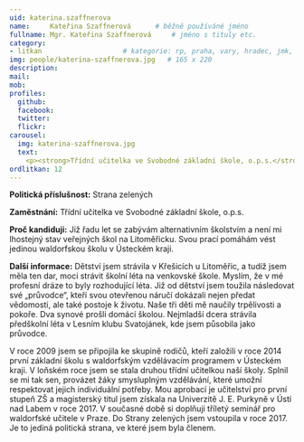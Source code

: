 ```yaml
---
uid: katerina.szaffnerova
name:     Kateřina Szaffnerová  	# běžně používáné jméno
fullname: Mgr. Kateřina Szaffnerová  	# jméno s tituly etc.
category:
- litkan                 	# kategorie: rp, praha, vary, hradec, jmk, senat
img: people/katerina-szaffnerova.jpg   # 165 x 220
description: 
mail:
mob:
profiles:
  github:
  facebook:
  twitter: 
  flickr:
carousel:
  img: katerina-szaffnerova.jpg
  text:
    <p><strong>Třídní učitelka ve Svobodné základní škole, o.p.s.</strong>
ordlitkan: 12
---
```

 
**Politická příslušnost:** Strana zelených

**Zaměstnání:** Třídní učitelka ve Svobodné základní škole, o.p.s.

**Proč kandiduji:** Již řadu let se zabývám alternativním školstvím a není mi lhostejný stav veřejných škol na Litoměřicku. Svou prací pomáhám vést jedinou waldorfskou školu v Ústeckém kraji.

**Další informace:** Dětství jsem strávila v Křešicích u Litoměřic, a tudíž jsem měla ten dar, moci strávit školní léta na venkovské škole. Myslím, že v mé profesní dráze to byly rozhodující léta. Již od dětství jsem toužila následovat své „průvodce“, kteří svou otevřenou náručí dokázali nejen předat vědomosti, ale také postoje k životu. Naše tři děti mě naučily trpělivosti a pokoře. Dva synové prošli domácí školou. Nejmladší dcera strávila předškolní léta v Lesním klubu Svatojánek, kde jsem působila jako průvodce.

V roce 2009 jsem se připojila ke skupině rodičů, kteří založili v roce 2014 první základní školu s waldorfským vzdělávacím programem v Ústeckém kraji. V loňském roce jsem se stala druhou třídní učitelkou naší školy. Splnil se mi tak sen, provázet žáky smysluplným vzdělávání, které umožní respektovat jejich individuální potřeby. Mou aprobací je učitelství pro první stupeň ZŠ a magisterský titul jsem získala na Univerzitě J. E. Purkyně v Ústí nad Labem v roce 2017. V současné době si doplňuji tříletý seminář pro waldorfské učitele v Praze. Do Strany zelených jsem vstoupila v roce 2017. Je to jediná politická strana, ve které jsem byla členem.

